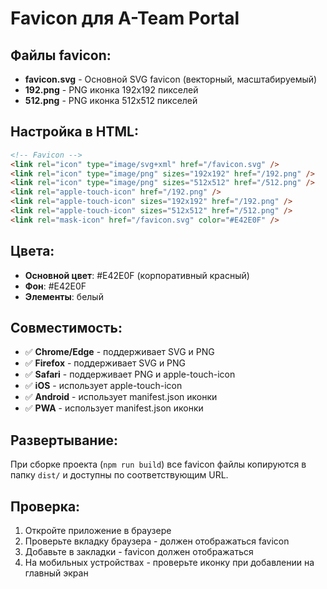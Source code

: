 # Favicon для A-Team Portal

## Файлы favicon:

- **favicon.svg** - Основной SVG favicon (векторный, масштабируемый)
- **192.png** - PNG иконка 192x192 пикселей
- **512.png** - PNG иконка 512x512 пикселей

## Настройка в HTML:

```html
<!-- Favicon -->
<link rel="icon" type="image/svg+xml" href="/favicon.svg" />
<link rel="icon" type="image/png" sizes="192x192" href="/192.png" />
<link rel="icon" type="image/png" sizes="512x512" href="/512.png" />
<link rel="apple-touch-icon" href="/192.png" />
<link rel="apple-touch-icon" sizes="192x192" href="/192.png" />
<link rel="apple-touch-icon" sizes="512x512" href="/512.png" />
<link rel="mask-icon" href="/favicon.svg" color="#E42E0F" />
```

## Цвета:

- **Основной цвет**: #E42E0F (корпоративный красный)
- **Фон**: #E42E0F
- **Элементы**: белый

## Совместимость:

- ✅ **Chrome/Edge** - поддерживает SVG и PNG
- ✅ **Firefox** - поддерживает SVG и PNG  
- ✅ **Safari** - поддерживает PNG и apple-touch-icon
- ✅ **iOS** - использует apple-touch-icon
- ✅ **Android** - использует manifest.json иконки
- ✅ **PWA** - использует manifest.json иконки

## Развертывание:

При сборке проекта (`npm run build`) все favicon файлы копируются в папку `dist/` и доступны по соответствующим URL.

## Проверка:

1. Откройте приложение в браузере
2. Проверьте вкладку браузера - должен отображаться favicon
3. Добавьте в закладки - favicon должен отображаться
4. На мобильных устройствах - проверьте иконку при добавлении на главный экран 